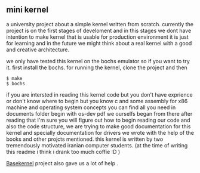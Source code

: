 ## mini kernel

<p>
a university project about a simple kernel written from scratch. currently the project is on the first stages of develoment and in this stages we dont have intention to make kernel that is usable for production environment it is just for learning and in the future we might think about a real kernel with a good and creative architecture.
</p>
<p>
we only have tested this kernel on the bochs emulator so if you want to try it. first install the bochs.
for running the kernel, clone the project and then

</p>

```
$ make
$ bochs
```

<p>
if you are intersted in reading this kernel code but you don't have exprience or don't know where to begin but you know c and some assembly for x86 machine and operating system concepts you can find all you need in documents folder begin with os-dev pdf we ourselfs began from there after reading that I'm sure you will figure out how to begin reading our code and also the code structure, we are trying to make good documentation for this kernel and specially documentation for  drivers we wrote with the help of the books and other projcts mentioned.
this kernel is written by two tremendously motivated iranian computer students.
(at the time of writing this readme i think i drank too much coffie :D )
</p>


[Basekernel](https://github.com/dthain/basekernel/wiki) project also gave us a lot of help .

